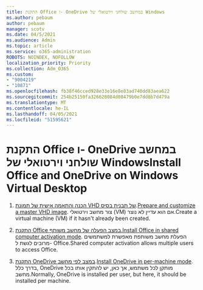 ```yaml
---
title: התקנת Office ו- OneDrive במחשב שולחני וירטואלי של Windows
ms.author: pebaum
author: pebaum
manager: scotv
ms.date: 04/5/2021
ms.audience: Admin
ms.topic: article
ms.service: o365-administration
ROBOTS: NOINDEX, NOFOLLOW
localization_priority: Priority
ms.collection: Adm_O365
ms.custom:
- "9004219"
- "10871"
ms.openlocfilehash: fb38f46cced928e33e16e8e83ad740dd83aea622
ms.sourcegitcommit: 254b25150fa326628084d08479b0e7dd8b7d479a
ms.translationtype: MT
ms.contentlocale: he-IL
ms.lasthandoff: 04/05/2021
ms.locfileid: "51595621"
---
```

# <a name="install-office-and-onedrive-on-windows-virtual-desktop"></a><span data-ttu-id="0954f-102">התקנת Office ו- OneDrive במחשב שולחני וירטואלי של Windows</span><span class="sxs-lookup"><span data-stu-id="0954f-102">Install Office and OneDrive on Windows Virtual Desktop</span></span>

1. <span data-ttu-id="0954f-103">[הכנה והתאמה אישית של תמונת VHD של תבנית בסיס](https://docs.microsoft.com/azure/virtual-desktop/set-up-customize-master-image).</span><span class="sxs-lookup"><span data-stu-id="0954f-103">[Prepare and customize a master VHD image](https://docs.microsoft.com/azure/virtual-desktop/set-up-customize-master-image).</span></span> <span data-ttu-id="0954f-104">צור מחשב וירטואלי (VM) אם הוא עדיין לא נוצר.</span><span class="sxs-lookup"><span data-stu-id="0954f-104">Create a virtual machine (VM) if it hasn't already been created.</span></span>

1. <span data-ttu-id="0954f-105">[התקנת Office במצב הפעלה של מחשב משותף.](https://docs.microsoft.com/azure/virtual-desktop/install-office-on-wvd-master-image#install-office-in-shared-computer-activation-mode)</span><span class="sxs-lookup"><span data-stu-id="0954f-105">[Install Office in shared computer activation mode](https://docs.microsoft.com/azure/virtual-desktop/install-office-on-wvd-master-image#install-office-in-shared-computer-activation-mode).</span></span> <span data-ttu-id="0954f-106">הפעלת מחשב משותפת מאפשרת למשתמשים מרובים לגשת ל- Office.</span><span class="sxs-lookup"><span data-stu-id="0954f-106">Shared computer activation allows multiple users to access Office.</span></span>

1. <span data-ttu-id="0954f-107">[התקנת OneDrive במצב לפי מחשב](https://docs.microsoft.com/azure/virtual-desktop/install-office-on-wvd-master-image#install-onedrive-in-per-machine-mode).</span><span class="sxs-lookup"><span data-stu-id="0954f-107">[Install OneDrive in per-machine mode](https://docs.microsoft.com/azure/virtual-desktop/install-office-on-wvd-master-image#install-onedrive-in-per-machine-mode).</span></span> <span data-ttu-id="0954f-108">בדרך כלל, OneDrive מותקן לכל משתמש, אך כאן, יש להתקין אותו בכל מחשב.</span><span class="sxs-lookup"><span data-stu-id="0954f-108">Normally, OneDrive is installed per user, but here, it should be installed per machine.</span></span>